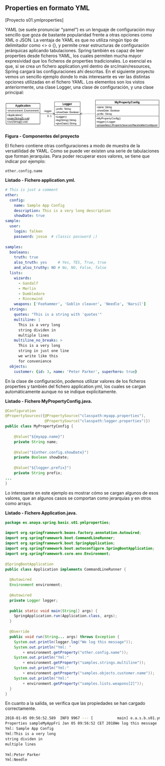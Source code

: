 ## Properties en formato YML
[Proyecto s01.ymlproperties]

YAML (se suele pronunciar “yamel”) es un lenguaje de configuración muy sencillo que goza de bastante popularidad frente a otras opciones como XML o JSON. La ventaja de YAML es que no utiliza ningún tipo de delimitador como <> o {}, y permite crear estructuras de configuración jerárquicas aplicando tabulaciones.
Spring también es capaz de leer properties desde ficheros YAML, los cuales permiten mucha mayor expresividad que los ficheros de properties tradicionales. Lo esencial es que, si se crea un fichero application.yml dentro de src/main/resources, Spring cargará las configuraciones ahí descritas. En el siguiente proyecto vemos un sencillo ejemplo donde lo más interesante es ver las distintas opciones utilizadas en el fichero YAML.
Los elementos son los vistos anteriormente, una clase Logger, una clase de configuración, y una clase principal:

![Componentes del proyecto](s01.ymlproperties.png)

**Figura - Componentes del proyecto**

El fichero contiene otras configuraciones a modo de muestra de la versatilidad de YAML. Como se puede ver existen una serie de tabulaciones que forman jerarquías. Para poder recuperar esos valores, se tiene que indicar por ejemplo:

```
other.config.name
```

**Listado - Fichero application.yml.**

```yml
# This is just a comment
other:
  config:
    name: Sample App Config
    description: This is a very long description
    showDate: true
sample:
  user:
    login: falken
    password: josua  # classic password ;)
   
samples:
  booleans:   
    truth: true
    also_truth: yes     # Yes, TES, True, true
    and_also_truthy: NO # No, NO, False, false
  lists:
    wizards:
      - Gandalf
      - Merlin
      - Dumbledore
      - Rincewind
    weapons: ['Foehammer', 'Goblin cleaver', 'Needle', 'Narsil']
  strings:
    quotes: "This is a string with 'quotes'"
    multiline: |
      This is a very long
      string dividen in
      multiple lines
    multiline_no_breaks: >
      This is a very long
      string in just one line
      we write like this
      for convenience  
  objects:
    customer: {id: 3, name: 'Peter Parker', superhero: true}
```

En la clase de configuración, podemos utilizar valores de los ficheros properties y también del fichero application.yml, los cuales se cargan automáticamente aunque no se indique explícitamente.


**Listado - Fichero MyPropertyConfig.java.**

```java
@Configuration
@PropertySources({@PropertySource("classpath:myapp.properties"), 
				  @PropertySource("classpath:logger.properties")})
public class MyPropertyConfig {
	
	@Value("${myapp.name}")
	private String name;
	
	@Value("${other.config.showDate}")
	private Boolean showDate;
	
	@Value("${logger.prefix}")
	private String prefix;
...
}
```

Lo interesante en este ejemplo es mostrar cómo se cargan algunos de esos valores, que an algunos casos se comportan como jerarquías y en otros como arrays.

**Listado - Fichero Application.java.**

```java
package es.anaya.spring.basic.s01.ymlproperties;

import org.springframework.beans.factory.annotation.Autowired;
import org.springframework.boot.CommandLineRunner;
import org.springframework.boot.SpringApplication;
import org.springframework.boot.autoconfigure.SpringBootApplication;
import org.springframework.core.env.Environment;

@SpringBootApplication
public class Application implements CommandLineRunner {

  @Autowired
  Environment environment;
  
  @Autowired
  private Logger logger;
  
  public static void main(String[] args) {
    SpringApplication.run(Application.class, args);
  }

  @Override
  public void run(String... args) throws Exception {
    System.out.println(logger.log("We log this message"));
    System.out.println("Yml: " 
		+ environment.getProperty("other.config.name"));  
    System.out.println("Yml:" 
		+ environment.getProperty("samples.strings.multiline"));
    System.out.println("Yml:" 
		+ environment.getProperty("samples.objects.customer.name"));
    System.out.println("Yml:" 
		+ environment.getProperty("samples.lists.weapons[2]"));
  }
}
```

En cuanto a la salida, se verifica que las propiedades se han cargado correctamente.

```bash
2018-01-05 09:56:52.589  INFO 9967 --- [           main] e.a.s.b.s01.ymlproperties.Application    : Started Application in 0.966 seconds (JVM running for 1.553)
Properties sampleMyAppFri Jan 05 09:56:52 CET 2018We log this message
Yml: Sample App Config
Yml:This is a very long
string dividen in
multiple lines

Yml:Peter Parker
Yml:Needle
```